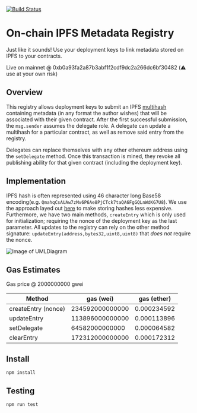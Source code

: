 [![Build Status](https://travis-ci.com/corydickson/eth-metadata-registry.svg?branch=master)](https://travis-ci.com/corydickson/eth-metadata-registry)
# On-chain IPFS Metadata Registry

Just like it sounds! Use your deployment keys to link metadata stored on IPFS to your contracts.

Live on mainnet @ 0xb0a93fa2a87b3abf1f2cdf9dc2a266dc6bf30482 (⚠️  use at your own risk)

## Overview

This registry allows deployment keys to submit an IPFS [multihash](https://github.com/multiformats/multihash) containing metadata (in any format the
author wishes) that will be associated with their given contract. After the first successful submission, the `msg.sender` assumes the delegate role.
A delegate can update a multihash for a particular contract, as well as remove said entry from the registry.

Delegates can replace themselves with any other ethereum address using the `setDelegate` method. Once this transaction is mined, they revoke all
publishing ability for that given contract (including the deployment key).

## Implementation

IPFS hash is often represented using 46 character long Base58 encoding(e.g. `QmahqCsAUAw7zMv6P6Ae8PjCTck7taQA6FgGQLnWdKG7U8`).
We use the approach layed out [here](https://github.com/saurfang/ipfs-multihash-on-solidity) to make storing hashes less expensive. Furthermore, we have two main methods, `createEntry` which is only
used for initialization; requiring the nonce of the deployment key as the last parameter. All updates to the registry can rely on the other method signature: `updateEntry(address,bytes32,uint8,uint8)`
that *does not* require the nonce.

![Image of UMLDiagram](http://www.plantuml.com/plantuml/png/jP91QiCm44NtEiKi4wXxW61Ce0bqtT9LAK5Olwv1bemaf_ZsLGGU72etXEAL6MQUvtr9Un-a2qEdXQo3TNH0h-q8nwL68mE4c1fKLFI2flN1ZRIZsY6sZoPM5wGznuhxWWTdq8vErkYH5otCU8HfEMqwtpnw60MtlR4bcYIlifohqQQsyHlHarJAFL3RV_fdwR-sL5NCbqNn4T54l2BGyGmJXCBlZUzbCNCzM0EHyMB_woCRUdNRww-Zuql91-S5zmP_IvnAu5hXQmtfSch_IhpyrwNxVReGK6l5l7gz1j-PY4aZsMU6y-RJrFsFSm-ZXax_0000)

## Gas Estimates

Gas price @ 2000000000 gwei

| Method | gas (wei) | gas (ether) |
--- | --- | ---
createEntry (nonce) | 234592000000000 | 0.000234592
updateEntry | 113896000000000 | 0.000113896
setDelegate | 64582000000000 | 0.000064582
clearEntry | 172312000000000 | 0.000172312

## Install

`npm install`

## Testing

`npm run test`
